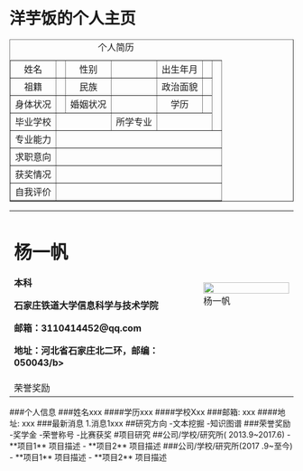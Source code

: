 # 洋芋饭的个人主页
 <table border="1" cellspacing="0" align="center">
        <caption>个人简历</caption>
        <tr align="center">
            <td>姓名</td>
            <td></td>
            <td>性别</td>
            <td></td>
            <td>出生年月</td>
            <td></td>
            <td colspan="2" rowspan="4"></td>
        </tr>
        <tr align="center">
            <td>祖籍</td>
            <td></td>
            <td>民族</td>
            <td></td>
            <td>政治面貌</td>
            <td></td>
        </tr>
        <tr align="center">
            <td>身体状况</td>
            <td></td>
            <td>婚姻状况</td>
            <td></td>
            <td>学历</td>
            <td></td>
        </tr>
        <tr align="center">
            <td>毕业学校</td>
            <td colspan="2"></td>
            <td>所学专业</td>
            <td colspan="2"></td>
        </tr>
        <tr align="center" class="body">
            <td>专业能力</td>
            <td colspan="7"></td>
        </tr>
        <tr align="center" class="body">
            <td>求职意向</td>
            <td colspan="7"></td>
        </tr>
        <tr align="center" class="body">
            <td>获奖情况</td>
            <td colspan="7"></td>
        </tr>
        <tr align="center" class="body">
            <td>自我评价</td>
            <td colspan="7"></td>
        </tr>
    </table>










 <table border="0">
  <tr>
    <td width="50%">
      <h1>杨一帆</h1>
      <p><b>本科</b></p>
      <p><b>石家庄铁道大学信息科学与技术学院</b></p>
      <p><b>邮箱：3110414452@qq.com</b></p>
      <p><b>地址：河北省石家庄北二环，邮编：050043/b></p>
    </td>
    <td width="25%">
      <img src="/zhengjianzhao.jpg" width="100%">      杨一帆
    </td>
  </tr>
 <tr>
  <td>荣誉奖励</td>
 </tr>
</table>
###个人信息
###姓名xxx
####学历xxx
####学校Xxx
###邮箱: xxx 
####地址: xxx
###最新消息
1.消息1xxx
##研究方向
-文本挖掘
-知识图谱
###荣誉奖励
-奖学金
-荣誉称号
-比赛获奖
#项目研究
##公司/学校/研究所( 2013.9~2017.6)
- **项目1**
项目描述
- **项目2**
项目描述
###公司/学校/研究所(2017 .9~至今)
- **项目1**
项目描述
- **项目2**
项目描述

